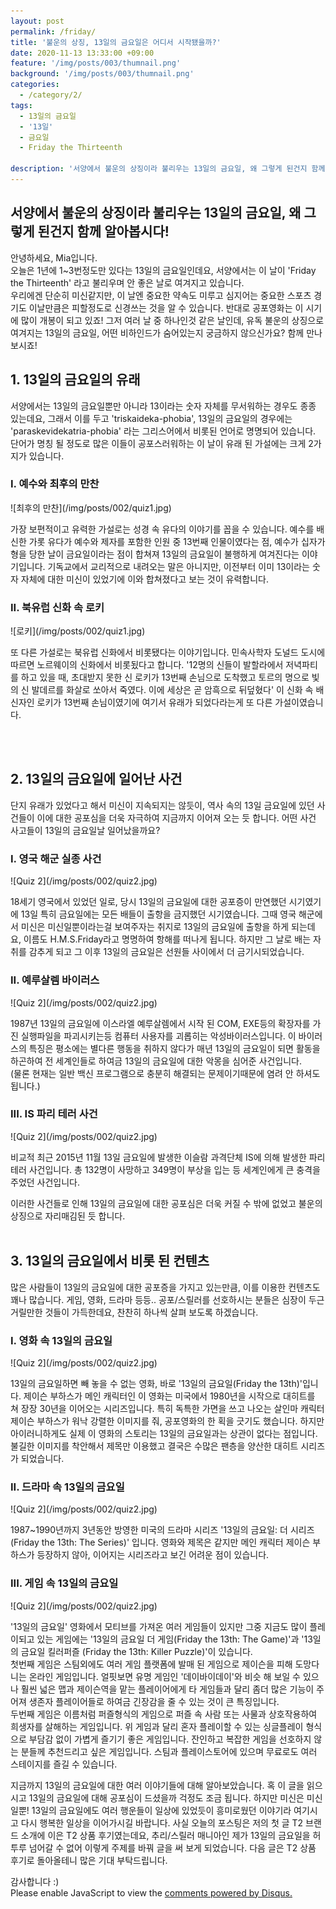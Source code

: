 ```yaml
---
layout: post
permalink: /friday/
title: '불운의 상징, 13일의 금요일은 어디서 시작됐을까?'
date: 2020-11-13 13:33:00 +09:00
feature: '/img/posts/003/thumnail.png'
background: '/img/posts/003/thumnail.png'
categories:
  - /category/2/
tags:
  - 13일의 금요일
  - '13일'
  - 금요일
  - Friday the Thirteenth

description: '서양에서 불운의 상징이라 불리우는 13일의 금요일, 왜 그렇게 된건지 함께 알아봅시다!'
---
```

## 서양에서 불운의 상징이라 불리우는 13일의 금요일, 왜 그렇게 된건지 함께 알아봅시다!

<p>안녕하세요, Mia입니다.<br>
오늘은 1년에 1~3번정도만 있다는 13일의 금요일인데요, 서양에서는 이 날이 'Friday the Thirteenth' 라고 불리우며 안 좋은 날로 여겨지고 있습니다.<br>우리에겐 단순히 미신같지만, 이 날엔 중요한 약속도 미루고 심지어는 중요한 스포츠 경기도 이날만큼은 피할정도로 신경쓰는 것을 알 수 있습니다. 반대로 공포영화는 이 시기에 많이 개봉이 되고 있죠! 그저 여러 날 중 하나인것 같은 날인데, 유독 불운의 상징으로 여겨지는 13일의 금요일, 어떤 비하인드가 숨어있는지 궁금하지 않으신가요?
함께 만나 보시죠!</p>

<h2>1. 13일의 금요일의 유래</h2>

<p>서양에서는 13일의 금요일뿐만 아니라 13이라는 숫자 자체를 무서워하는 경우도 종종 있는데요, 그래서 이를 두고 'triskaideka-phobia', 13일의 금요일의 경우에는 'paraskevidekatria-phobia' 라는 그리스어에서 비롯된 언어로 명명되어 있습니다. 단어가 명칭 될 정도로 많은 이들이 공포스러워하는 이 날이 유래 된 가설에는 크게 2가지가 있습니다. </p>

<h3>I. 예수와 최후의 만찬</h3>
![최후의 만찬](/img/posts/002/quiz1.jpg)
<p>가장 보편적이고 유력한 가설로는 성경 속 유다의 이야기를 꼽을 수 있습니다. 예수를 배신한 가롯 유다가 예수와 제자를 포함한 인원 중 13번째 인물이였다는 점, 예수가 십자가형을 당한 날이 금요일이라는 점이 합쳐져 13일의 금요일이 불행하게 여겨진다는 이야기입니다. 기독교에서 교리적으로 내려오는 말은 아니지만, 이전부터 이미 13이라는 숫자 자체에 대한 미신이 있었기에 이와 합쳐졌다고 보는 것이 유력합니다.</p>

<h3>II. 북유럽 신화 속 로키</h3>
![로키](/img/posts/002/quiz1.jpg)
<p>또 다른 가설로는 북유럽 신화에서 비롯됐다는 이야기입니다. 민속사학자 도널드 도시에 따르면 노르웨이의 신화에서 비롯됬다고 합니다. '12명의 신들이 발할라에서 저녁파티를 하고 있을 때, 초대받지 못한 신 로키가 13번째 손님으로 도착했고 토르의 명으로 빛의 신 발데르를 화살로 쏘아서 죽였다. 이에 세상은 곧 암흑으로 뒤덮혔다' 이 신화 속 배신자인 로키가 13번째 손님이였기에 여기서 유래가 되었다라는게 또 다른 가설이였습니다.</p>
<br>
<br>

<h2>2. 13일의 금요일에 일어난 사건</h2>

<p>단지 유래가 있었다고 해서 미신이 지속되지는 않듯이, 역사 속의 13일 금요일에 있던 사건들이 이에 대한 공포심을 더욱 자극하여 지금까지 이어져 오는 듯 합니다. 어떤 사건 사고들이 13일의 금요일날 일어났을까요?</p>

<h3>I. 영국 해군 실종 사건</h3>
![Quiz 2](/img/posts/002/quiz2.jpg)
<p>18세기 영국에서 있었던 일로, 당시 13일의 금요일에 대한 공포증이 만연했던 시기였기에 13일 특히 금요일에는 모든 배들이 출항을 금지했던 시기였습니다. 그때 영국 해군에서 미신은 미신일뿐이라는걸 보여주자는 취지로 13일의 금요일에 출항을 하게 되는데요, 이름도 H.M.S.Friday라고 명명하여 항해를 떠나게 됩니다. 하지만 그 날로 배는 자취를 감추게 되고 그 이후 13일의 금요일은 선원들 사이에서 더 금기시되었습니다.</p>

<h3>II. 예루살렘 바이러스</h3>
![Quiz 2](/img/posts/002/quiz2.jpg)
<p>1987년 13일의 금요일에 이스라엘 예루살렘에서 시작 된 COM, EXE등의 확장자를 가진 실행파일을 파괴시키는등 컴퓨터 사용자를 괴롭히는 악성바이러스입니다. 이 바이러스의 특징은 평소에는 별다른 행동을 취하지 않다가 매년 13일의 금요일이 되면 활동을 하곤하여 전 세계인들로 하여금 13일의 금요일에 대한 악몽을 심어준 사건입니다.<br>
(물론 현재는 일반 백신 프로그램으로 충분히 해결되는 문제이기때문에 염려 안 하셔도 됩니다.)</p>

<h3>III. IS 파리 테러 사건</h3>
![Quiz 2](/img/posts/002/quiz2.jpg)
<p>비교적 최근 2015년 11월 13일 금요일에 발생한 이슬람 과격단체 IS에 의해 발생한 파리 테러 사건입니다. 총 132명이 사망하고 349명이 부상을 입는 등 세계인에게 큰 충격을 주었던 사건입니다.</p>

이러한 사건들로 인해 13일의 금요일에 대한 공포심은 더욱 커질 수 밖에 없었고 불운의 상징으로 자리매김된 듯 합니다.
<br>
<br>

<h2>3. 13일의 금요일에서 비롯 된 컨텐츠</h2>

<p>많은 사람들이 13일의 금요일에 대한 공포증을 가지고 있는만큼, 이를 이용한 컨텐츠도 꽤나 많습니다. 게임, 영화, 드라마 등등.. 공포/스릴러를 선호하시는 분들은 심장이 두근거릴만한 것들이 가득한데요, 찬찬히 하나씩 살펴 보도록 하겠습니다.</p>

<h3>I. 영화 속 13일의 금요일</h3>
![Quiz 2](/img/posts/002/quiz2.jpg)
<p>13일의 금요일하면 빼 놓을 수 없는 영화, 바로 '13일의 금요일(Friday the 13th)'입니다. 제이슨 부하스가 메인 캐릭터인 이 영화는 미국에서 1980년을 시작으로 대히트를 쳐 장장 30년을 이어오는 시리즈입니다. 특히 독특한 가면을 쓰고 나오는 살인마 캐릭터 제이슨 부하스가 워낙 강렬한 이미지를 줘, 공포영화의 한 획을 긋기도 했습니다. 하지만 아이러니하게도 실제 이 영화의 스토리는 13일의 금요일과는 상관이 없다는 점입니다. 불길한 이미지를 착안해서 제목만 이용했고 결국은 수많은 팬층을 양산한 대히트 시리즈가 되었습니다.</p>

<h3>II. 드라마 속 13일의 금요일</h3>
![Quiz 2](/img/posts/002/quiz2.jpg)
<p>1987~1990년까지 3년동안 방영한 미국의 드라마 시리즈 '13일의 금요일: 더 시리즈(Friday the 13th: The Series)' 입니다. 영화와 제목은 같지만 메인 캐릭터 제이슨 부하스가 등장하지 않아, 이어지는 시리즈라고 보긴 어려운 점이 있습니다.</p>

<h3>III. 게임 속 13일의 금요일</h3>
![Quiz 2](/img/posts/002/quiz2.jpg)
<p>'13일의 금요일' 영화에서 모티브를 가져온 여러 게임들이 있지만 그중 지금도 많이 플레이되고 있는 게임에는 '13일의 금요일 더 게임(Friday the 13th: The Game)'과 '13일의 금요일 킬러퍼즐 (Friday the 13th: Killer Puzzle)'이 있습니다.<br>
첫번째 게임은 스팀외에도 여러 게임 플랫폼에 발매 된 게임으로 제이슨을 피해 도망다니는 온라인 게임입니다. 얼핏보면 유명 게임인 '데이바이데이'와 비슷 해 보일 수 있으나 훨씬 넓은 맵과 제이슨역을 맡는 플레이어에게 타 게임들과 달리 좀더 많은 기능이 주어져 생존자 플레이어들로 하여금 긴장감을 줄 수 있는 것이 큰 특징입니다.<br>
두번째 게임은 이름처럼 퍼즐형식의 게임으로 퍼즐 속 사람 또는 사물과 상호작용하여 희생자를 살해하는 게임입니다. 위 게임과 달리 혼자 플레이할 수 있는 싱글플레이 형식으로 부담감 없이 가볍게 즐기기 좋은 게임입니다. 잔인하고 복잡한 게임을 선호하지 않는 분들께 추천드리고 싶은 게임입니다. 스팀과 플레이스토어에 있으며 무료로도 여러 스테이지를 즐길 수 있습니다.</p>

<p>지금까지 13일의 금요일에 대한 여러 이야기들에 대해 알아보았습니다. 혹 이 글을 읽으시고 13일의 금요일에 대해 공포심이 드셨을까 걱정도 조금 됩니다. 하지만 미신은 미신일뿐! 13일의 금요일에도 여러 행운들이 일상에 있었듯이 흥미로웠던 이야기라 여기시고 다시 행복한 일상을 이어가시길 바랍니다. 사실 오늘의 포스팅은 저의 첫 글 T2 브랜드 소개에 이은 T2 상품 후기였는데요, 추리/스릴러 매니아인 제가 13일의 금요일을 허투루 넘어갈 수 없어 이렇게 주제를 바꿔 글을 써 보게 되었습니다. 다음 글은 T2 상품 후기로 돌아올테니 많은 기대 부탁드립니다.</p>
감사합니다 :)


<div id="disqus_thread"></div>
<script>

/**
*  RECOMMENDED CONFIGURATION VARIABLES: EDIT AND UNCOMMENT THE SECTION BELOW TO INSERT DYNAMIC VALUES FROM YOUR PLATFORM OR CMS.
*  LEARN WHY DEFINING THESE VARIABLES IS IMPORTANT: https://disqus.com/admin/universalcode/#configuration-variables*/
/*
var disqus_config = function () {
this.page.url = PAGE_URL;  // Replace PAGE_URL with your page's canonical URL variable
this.page.identifier = PAGE_IDENTIFIER; // Replace PAGE_IDENTIFIER with your page's unique identifier variable
};
*/
(function() { // DON'T EDIT BELOW THIS LINE
var d = document, s = d.createElement('script');
s.src = 'https://mangorany.disqus.com/embed.js';
s.setAttribute('data-timestamp', +new Date());
(d.head || d.body).appendChild(s);
})();
</script>
<noscript>Please enable JavaScript to view the <a href="https://disqus.com/?ref_noscript">comments powered by Disqus.</a></noscript>
